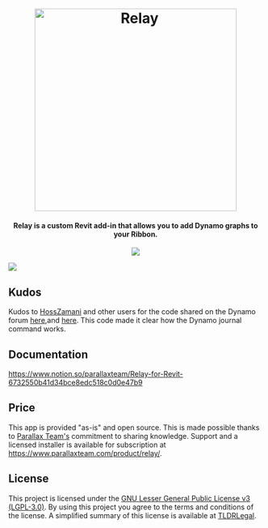 <h1 align="center">
  <img src="https://github.com/ParallaxTeam/Relay/blob/master/_resources/relayLogo.png" alt="Relay" width="400">

</h1>
<h4 align="center">Relay is a custom Revit add-in that allows you to add Dynamo graphs to your Ribbon.</h4>

<p align="center">
   <img src="https://forthebadge.com/images/badges/as-seen-on-tv.svg">
</p>

<img src="https://img.shields.io/badge/License-GPLv3-blue.svg">

## Kudos
Kudos to [HossZamani](https://github.com/HossZamani) and other users for the code shared on the Dynamo forum [here](https://forum.dynamobim.com/t/open-dynamo-in-background-while-c-add-in-executes/19535/8),and [here](https://forum.dynamobim.com/t/run-a-dyn-from-a-revit-add-in/14701). This code made it clear how the Dynamo journal command works.

## Documentation
https://www.notion.so/parallaxteam/Relay-for-Revit-6732550b41d34bce8edc518c0d0e47b9

## Price
This app is provided "as-is" and open source. This is made possible thanks to [Parallax Team's](https://www.parallaxteam.com/) commitment to sharing knowledge. Support and a licensed installer is available for subscription at https://www.parallaxteam.com/product/relay/.

## License
This project is licensed under the [GNU Lesser General Public License v3 (LGPL-3.0)](https://github.com/ParallaxTeam/Relay/blob/master/LICENSE). By using this project you agree to the terms and conditions of the license. A simplified summary of this license is available at [TLDRLegal](https://tldrlegal.com/license/gnu-lesser-general-public-license-v3-(lgpl-3)).
